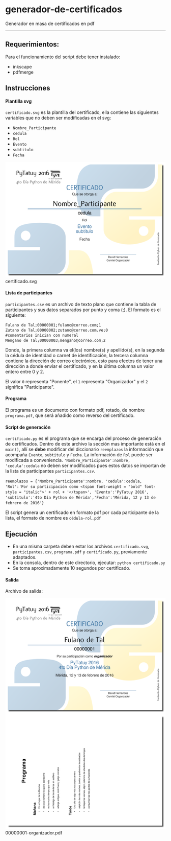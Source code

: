 ﻿# generador-de-certificados
Generador en masa de certificados en pdf

----

## Requerimientos:
Para el funcionamiento del script debe tener instalado:
* inkscape
* pdfmerge

## Instrucciones
#### Plantilla svg
`certificado.svg` es la plantilla del certificado, ella contiene las siguientes variables que no deben ser modificadas en el svg:

* `Nombre_Participante`
* `cedula`
* `Rol`
* `Evento`
* `subtitulo`
* `Fecha`

![certificado.svg](imagenes/plantilla.png "certificado.svg")<BR>
certificado.svg

#### Lista de participantes
`participantes.csv` es un archivo de texto plano que contiene la tabla de participantes y sus datos separados por punto y coma (;). El formato es el siguiente:

```
Fulano de Tal;00000001;fulano@correo.com;1
Zutano de Tal;00000002;zutano@correo.com.ve;0
#comentarios inician con numeral 
Mengano de Tal;00000003;mengano@correo.com;2
```
Donde, la primera columna va el(los) nombre(s) y apellido(s), en la segunda la cédula de identidad o carnet de identificación, la tercera columna contiene la dirección de correo electrónico, esto para efectos de tener una dirección a donde enviar el certificado, y en la última columna un valor entero entre 0 y 2.

El valor `0` representa "Ponente", el `1` representa "Organizador" y el `2` significa "Participante".

#### Programa
El programa es un documento con formato pdf, rotado, de nombre `programa.pdf`, que será añadido como reverso del certificado.

#### Script de generación
`certificado.py` es el programa que se encarga del proceso de generación de certificados. Dentro de este archivo la sección mas importante está en el `main()`, allí se **debe** modificar del diccionario `reemplazos` la información que acompaña `Evento`, `subtitulo` y `Fecha`. La información de `Rol` puede ser modificada a conveniencia. `'Nombre_Participante':nombre, 'cedula':cedula` no deben ser modificados pues estos datos se importan de la lista de participantes `participantes.csv`.

`reemplazos = {'Nombre_Participante':nombre, 'cedula':cedula, 'Rol':'Por su participación como <tspan font-weight = "bold" font-style = "italic">' + rol + '</tspan>', 'Evento':'PyTatuy 2016', 'subtitulo':'4to Día Python de Mérida','Fecha':'Mérida, 12 y 13 de febrero de 2016'}`

El script genera un certificado en formato pdf por cada participante  de la lista, el formato de nombre es `cédula-rol.pdf`

## Ejecución
* En una misma carpeta deben estar los archivos `certificado.svg`,
`participantes.csv`, `programa.pdf` y `certificado.py`, previamente adaptados.
* En la consola, dentro de este directorio, ejecutar: `python certificado.py`
* Se toma aproximadamente 10 segundos por certificado.

#### Salida
Archivo de salida:

![00000001-organizador.pdf](imagenes/demo.png "00000001-organizador.pdf")<BR>
00000001-organizador.pdf
